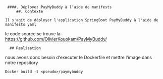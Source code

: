      ####. Déployez PayMyBuddy à l’aide de manifests
         ##. Contexte
         
    Il s'agit de déployer l'application SpringBoot PayMyBuddy à l'aide de manifests yaml 

le code source se trouve la https://github.com/OlivierKouokam/PayMyBuddy/ 

      ## Realisation 

nous avons donc besoin d'executer le Dockerfile et mettre l'image dans notre repository 

```
Docker build -t <pseudo>/paymybuddy

